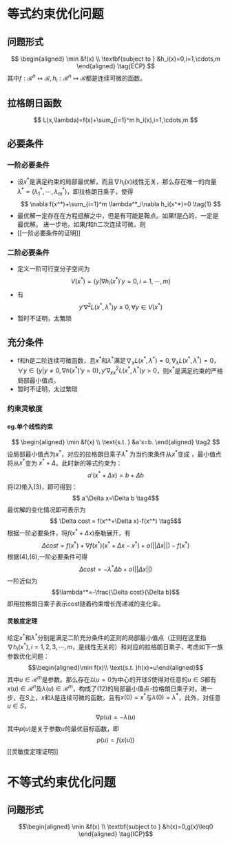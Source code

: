 # 等式约束优化问题
## 问题形式

$$
\begin{aligned}
	\min &f(x) \\
	\textbf{subject to } &h_i(x)=0,i=1,\cdots,m 
\end{aligned}
\tag{ECP}
$$
其中$f:\mathcal{R}^n \mapsto \mathcal{R},h_i:\mathcal{R}^n \mapsto \mathcal{R}$都是连续可微的函数。
## 拉格朗日函数
$$
	L(x,\lambda)=f(x)+\sum_{i=1}^m h_i(x),i=1,\cdots,m
$$
## 必要条件

### 一阶必要条件
- 设$x^*$是满足约束的局部最优解，而且$\nabla h_i(x)$线性无关，那么存在唯一的向量$\lambda ^*=(\lambda^*_1,\cdots,\lambda^*_m)$，即拉格朗日乘子，使得
$$
\nabla f(x^*)+\sum_{i=1}^m \lambda^*_i\nabla h_i(x^*)=0 \tag{1}
$$
- 最优解一定存在在方程组解之中，但是有可能是鞍点。如果f是凸的，一定是最优解。
进一步地，如果$f$和$h$二次连续可微，则
- [[一阶必要条件的证明]]
### 二阶必要条件
- 定义一阶可行变分子空间为$$V(x^*) = \{y | \nabla h_i (x^*)'y=0,i=1,\cdots,m\}$$
- 有$$y'\nabla ^2 L(x^*,\lambda^*)y \geq 0,\forall y \in V(x^*)$$
- 暂时不证明，太繁琐
## 充分条件
- f和h是二阶连续可微函数，且$x^*$和$\lambda^*$满足$\nabla _x L(x^*,\lambda^*)=0,\nabla_\lambda L(x^*,\lambda^*)=0，\forall y\in \{y|y \neq 0,\nabla h(x^*)'y=0\},y'\nabla _{xx} ^2 L(x^*,\lambda^*)y>0$，则$x^*$是满足约束的严格局部最小值点。
- 暂时不证明，太过繁琐
### 约束灵敏度
#### eg.单个线性约束
$$
\begin{aligned}
\min &f(x) \\
\text{s.t. } &a'x=b. 
\end{aligned}
\tag2
$$
设局部最小值点为$x^*$，对应的拉格朗日乘子$\lambda^*$ 为当约束条件从$x^*$变成 ，最小值点将从$x^*$变为 $x^*+\Delta$。此时新的等式约束为：$$
a'(x^*+\Delta x)=b+\Delta b \tag{3}
$$
将(2)带入(3)，即可得到：$$
a'\Delta x=\Delta b \tag4$$
最优解的变化情况即可表示为$$
\Delta cost = f(x^*+\Delta x)-f(x^*) \tag5$$
根据一阶必要条件，将$f(x^*+\Delta x)$泰勒展开，有$$\Delta cost = f(x^*)+\nabla f(x^*)(x^*+\Delta x-x^*)+o(||\Delta x||)-f(x^*) \tag{6}$$
根据(4),(6),一阶必要条件可得$$\Delta cost=-\lambda^*\Delta b+o(||\Delta x||)$$
一阶近似为$$\lambda^*=-\frac{\Delta cost}{\Delta b}$$
即用拉格朗日乘子表示cost随着约束增长而递减的变化率。
#### 灵敏度定理
给定$x^*$和$\lambda^*$分别是满足二阶充分条件的正则的局部最小值点（正则在这里指$\nabla h_i(x^*),i=1,2,3,\cdots,m$，是线性无关的）和对应的拉格朗日乘子，考虑如下一族参数优化问题：$$\begin{aligned}\min f(x)\\ \text{s.t. }h(x)=u\end{aligned}$$
其中$u \in \mathcal{R}^m$是参数。那么存在以$u=0$为中心的开球$S$使得对任意的$u\in S$都有$x(u)\in \mathcal{R}^n$及$\lambda(u)\in\mathcal{R}^m$，构成了(12)的局部最小值点-拉格朗日乘子对。进一步，在$S$上，$x$和$\lambda$是连续可微的函数，且有$x(0)=x^*$与$\lambda(0)=\lambda^*$，此外，对任意$u\in S$，	$$\nabla p(u)=-\lambda(u) 
	$$
其中$p(u)$是关于参数$u$的最优目标函数，即	$$p(u)=f(x(u))$$
[[灵敏度定理证明]]

# 不等式约束优化问题
## 问题形式
$$\begin{aligned}
	\min &f(x) \\
	\textbf{subject to } &h(x)=0,g(x)\leq0
\end{aligned}
\tag{ICP}$$
